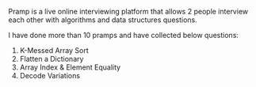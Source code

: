 Pramp is a live online interviewing platform that allows 2 people interview each other with algorithms and data structures questions. 

I have done more than 10 pramps and have collected below questions: 

1. K-Messed Array Sort 
2. Flatten a Dictionary 
3. Array Index & Element Equality
4. Decode Variations
